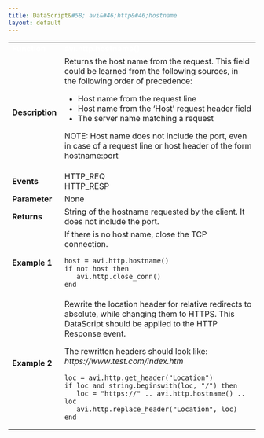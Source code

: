 ```yaml
---
title: DataScript&#58; avi&#46;http&#46;hostname
layout: default
---
```

<table class="table table-hover table table-bordered table-hover">  
<tbody>        
<tr>   
<td><span style="color: white; font-size: medium;"><strong>Function</strong></span></td>
<td><span style="color: white;"><b>avi.http.hostname()</b></span></td>
</tr>
<tr>   
<td><span style="font-size: medium;"><strong>Description</strong></span></td>
<td>Returns the host name from the request. This field could be learned from the following sources, in the following order of precedence:<p></p> 
<ul> 
 <li>Host name from the request line</li> 
 <li>Host name from the ‘Host’ request header field</li> 
 <li>The server name matching a request</li> 
</ul> <p>NOTE: Host name does not include the port, even in case of a request line or host header of the form hostname:port</p></td>
</tr>
<tr>   
<td><span style="font-size: medium;"><strong>Events</strong></span></td>
<td>HTTP_REQ<br> HTTP_RESP</td>
</tr>
<tr>   
<td><span style="font-size: medium;"><strong>Parameter</strong></span></td>
<td>None</td>
</tr>
<tr>   
<td><span style="font-size: medium;"><strong>Returns</strong></span></td>
<td>String of the hostname requested by the client.  It does not include the port.</td>
</tr>
<tr>   
<td><span style="font-size: medium;"><strong>Example 1</strong></span></td>
<td>If there is no host name, close the TCP connection.<p></p> 
<!-- Crayon Syntax Highlighter v2.7.1 --> <pre><code class="language-lua">host = avi.http.hostname()
if not host then
   avi.http.close_conn()
end</code></pre> 
<!-- [Format Time: 0.0005 seconds] --> <p> </p></td>
</tr>
<tr>   
<td><span style="font-size: medium;"><strong>Example 2</strong></span></td>
<td>Rewrite the location header for relative redirects to absolute, while changing them to HTTPS. This DataScript should be applied to the HTTP Response event.<p></p> <p>The rewritten headers should look like:<br> <em>  https://www.test.com/index.htm</em><br> 
 <!-- Crayon Syntax Highlighter v2.7.1 --> </p><pre><code class="language-lua">loc = avi.http.get_header("Location")
if loc and string.beginswith(loc, "/") then
   loc = "https://" .. avi.http.hostname() .. loc
   avi.http.replace_header("Location", loc)
end</code></pre> 
<!-- [Format Time: 0.0009 seconds] --></td>
</tr>
</tbody>
</table> 